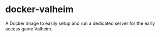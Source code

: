# docker-valheim
A Docker image to easily setup and run a dedicated server for the early access game Valheim. 
